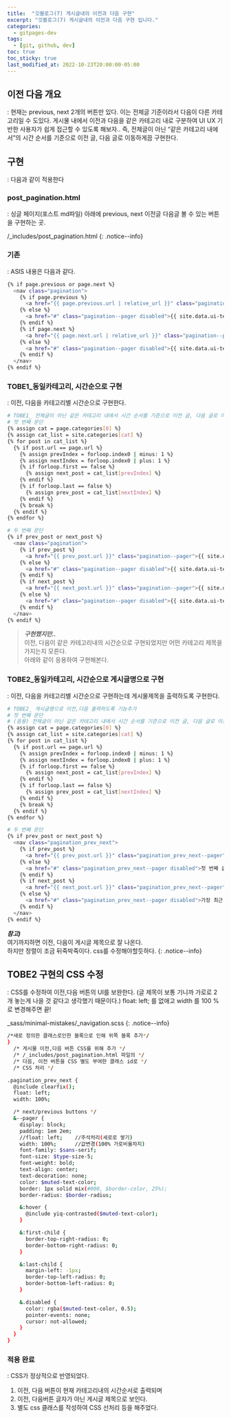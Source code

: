 ```yaml
---
title:  "깃블로그(7) 게시글내의 이전과 다음 구현"
excerpt: "깃블로그(7) 게시글내의 이전과 다음 구현 입니다."
categories:
  - gitpages-dev
tags:
  - [git, github, dev]
toc: true
toc_sticky: true
last_modified_at: 2022-10-23T20:00:00-05:00
---
```


## 이전 다음 개요
  : 현재는 previous, next 2개의 버튼만 있다. 이는 전체글 기준이라서 다음이 다른 카테고리일 수 도있다. 게시물 내에서 이전과 다음을 같은 카테고리 내로 구분하여 UI UX 기반한 사용자가 쉽게 접근할 수 있도록 해보자.. 즉, 전체글이 아닌 “같은 카테고리 내에서”의 시간 순서를 기준으로 이전 글, 다음 글로 이동하게끔 구현한다.


## 구현
  : 다음과 같이 적용한다

### post_pagination.html 
  : 싱글 페이지(포스트 md파일) 아래에 previous, next 이전글 다음글 볼 수 있는 버튼을 구현하는 곳.

/_includes/post_pagination.html
{: .notice--info}

### 기존
  : ASIS 내용은 다음과 같다.

```bash
{% if page.previous or page.next %}
  <nav class="pagination">
    {% if page.previous %}
      <a href="{{ page.previous.url | relative_url }}" class="pagination--pager" title="{{ page.previous.title | markdownify | strip_html }}">{{ site.data.ui-text[site.locale].pagination_previous | default: "Previous" }}</a>
    {% else %}
      <a href="#" class="pagination--pager disabled">{{ site.data.ui-text[site.locale].pagination_previous | default: "Previous" }}</a>
    {% endif %}
    {% if page.next %}
      <a href="{{ page.next.url | relative_url }}" class="pagination--pager" title="{{ page.next.title | markdownify | strip_html }}">{{ site.data.ui-text[site.locale].pagination_next | default: "Next" }}</a>
    {% else %}
      <a href="#" class="pagination--pager disabled">{{ site.data.ui-text[site.locale].pagination_next | default: "Next" }}</a>
    {% endif %}
  </nav>
{% endif %}

```
  
  
### TOBE1_동일카테고리, 시간순으로 구현
  : 이전, 다음을 카테고리별 시간순으로 구현한다.

```bash
# TOBE1_ 전체글이 아닌 같은 카테고리 내에서 시간 순서를 기준으로 이전 글, 다음 글로 이동
# 첫 번째 문단
{% assign cat = page.categories[0] %}
{% assign cat_list = site.categories[cat] %}
{% for post in cat_list %}
  {% if post.url == page.url %}
  	{% assign prevIndex = forloop.index0 | minus: 1 %}
  	{% assign nextIndex = forloop.index0 | plus: 1 %}
  	{% if forloop.first == false %}
  	  {% assign next_post = cat_list[prevIndex] %}
  	{% endif %}
  	{% if forloop.last == false %}
  	  {% assign prev_post = cat_list[nextIndex] %}
  	{% endif %}
  	{% break %}
  {% endif %}
{% endfor %}

# 두 번째 문단
{% if prev_post or next_post %}
  <nav class="pagination">
    {% if prev_post %}
      <a href="{{ prev_post.url }}" class="pagination--pager">{{ site.data.ui-text[site.locale].pagination_previous | default: "Previous" }}</a>
    {% else %}
      <a href="#" class="pagination--pager disabled">{{ site.data.ui-text[site.locale].pagination_previous | default: "Previous" }}</a>
    {% endif %}
    {% if next_post %}
      <a href="{{ next_post.url }}" class="pagination--pager">{{ site.data.ui-text[site.locale].pagination_next | default: "Next" }}</a>
    {% else %}
      <a href="#" class="pagination--pager disabled">{{ site.data.ui-text[site.locale].pagination_next | default: "Next" }}</a>
    {% endif %}
  </nav>
{% endif %}

```

> ***구현했지만..***  
> 이전, 다음이 같은 카테고리내의 시간순으로 구현되었지만 
> 어떤 카테고리 제목을 가지는지 모른다.   
> 아래와 같이 응용하여 구현해본다.


### TOBE2_동일카테고리, 시간순으로 게시글명으로 구현
  : 이전, 다음을 카테고리별 시간순으로 구현하는데 게시물제목을 출력하도록 구현한다.

```bash
# TOBE2_ 게시글명으로 이전,다음 출력하도록 기능추가 
# 첫 번째 문단
# (응용) 전체글이 아닌 같은 카테고리 내에서 시간 순서를 기준으로 이전 글, 다음 글로 이동 
{% assign cat = page.categories[0] %}
{% assign cat_list = site.categories[cat] %}
{% for post in cat_list %}
  {% if post.url == page.url %}
  	{% assign prevIndex = forloop.index0 | minus: 1 %}
  	{% assign nextIndex = forloop.index0 | plus: 1 %}
  	{% if forloop.first == false %}
  	  {% assign next_post = cat_list[prevIndex] %}
  	{% endif %}
  	{% if forloop.last == false %}
  	  {% assign prev_post = cat_list[nextIndex] %}
  	{% endif %}
  	{% break %}
  {% endif %}
{% endfor %}

# 두 번째 문단
{% if prev_post or next_post %}
  <nav class="pagination_prev_next">
    {% if prev_post %}
      <a href="{{ prev_post.url }}" class="pagination_prev_next--pager"><span class="prev_next">이전 글  &nbsp</span>{{ prev_post.title }}</a>
    {% else %}
      <a href="#" class="pagination_prev_next--pager disabled">첫 번째 글입니다</a>
    {% endif %}
    {% if next_post %}
      <a href="{{ next_post.url }}" class="pagination_prev_next--pager"><span class="prev_next">다음 글  &nbsp  </span>{{ next_post.title }}</a>
    {% else %}
      <a href="#" class="pagination_prev_next--pager disabled">가장 최근 글입니다</a>
    {% endif %}
  </nav>
{% endif %}

```

***참고)***  
여기까지하면 이전, 다음이 게시글 제목으로 잘 나온다.   
하지만 정렬이 조금 뒤죽박죽이다. css를 수정해야할듯하다.
{: .notice--info}
  

## TOBE2 구현의 CSS 수정
  : CSS를 수정하여 이전,다음 버튼의 UI를 보완한다. (글 제목이 보통 기니까 가로로 2 개 놓는게 나을 것 같다고 생각했기 때문이다.) float: left; 를 없애고 width 를 100 % 로 변경해주면 끝!

_sass/minimal-mistakes/_navigation.scss
{: .notice--info}

```bash
/*새로 정의한 클래스로인한 블록으로 인해 위쪽 블록 추가*/
} 
  /* 게시물 이전,다음 버튼 CSS를 위해 추가 */
  /* /_includes/post_pagination.html 파일의 */
  /* 다음, 이전 버튼을 CSS 별도 부여한 클래스 id로 */
  /* CSS 처리 */ 

.pagination_prev_next {
  @include clearfix();
  float: left;
  width: 100%;

  /* next/previous buttons */
  &--pager {
    display: block;
    padding: 1em 2em;
    //float: left;    //주석처리(세로로 쌓기)
    width: 100%;      //값변경(100% 가로비율차지)
    font-family: $sans-serif;
    font-size: $type-size-5;
    font-weight: bold;
    text-align: center;
    text-decoration: none;
    color: $muted-text-color;
    border: 1px solid mix(#000, $border-color, 25%);
    border-radius: $border-radius;

    &:hover {
      @include yiq-contrasted($muted-text-color);
    }

    &:first-child {
      border-top-right-radius: 0;
      border-bottom-right-radius: 0;
    }

    &:last-child {
      margin-left: -1px;
      border-top-left-radius: 0;
      border-bottom-left-radius: 0;
    }

    &.disabled {
      color: rgba($muted-text-color, 0.5);
      pointer-events: none;
      cursor: not-allowed;
    }
  }
}


```


### 적용 완료
  : CSS가 정상적으로 반영되었다. 

1. 이전, 다음 버튼이 현재 카테고리내의 시간순서로 출력되며
2. 이전, 다음버튼 글자가 아닌 게시글 제목으로 보인다.
3. 별도 css 클래스를 작성하여 CSS 선처리 등을 해주었다.
